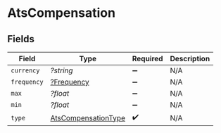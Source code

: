 # AtsCompensation


## Fields

| Field                                                             | Type                                                              | Required                                                          | Description                                                       |
| ----------------------------------------------------------------- | ----------------------------------------------------------------- | ----------------------------------------------------------------- | ----------------------------------------------------------------- |
| `currency`                                                        | *?string*                                                         | :heavy_minus_sign:                                                | N/A                                                               |
| `frequency`                                                       | [?Frequency](../../models/shared/Frequency.md)                    | :heavy_minus_sign:                                                | N/A                                                               |
| `max`                                                             | *?float*                                                          | :heavy_minus_sign:                                                | N/A                                                               |
| `min`                                                             | *?float*                                                          | :heavy_minus_sign:                                                | N/A                                                               |
| `type`                                                            | [AtsCompensationType](../../models/shared/AtsCompensationType.md) | :heavy_check_mark:                                                | N/A                                                               |
